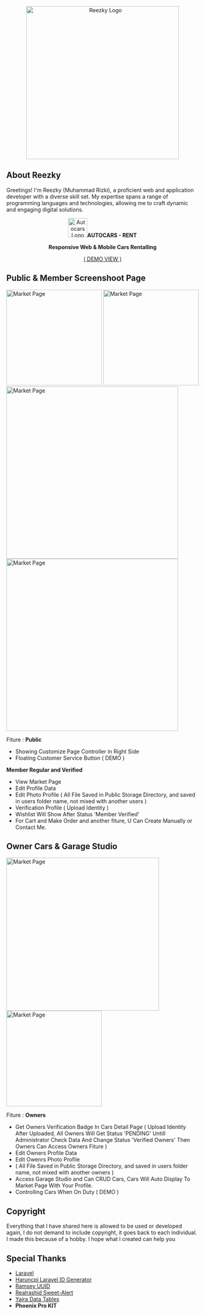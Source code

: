 
<p align="center"><a href="http://itsreezky.my.id" target="_blank"><img src="https://server.itsreezky.my.id/source/img/ReezkyLogoNoBGBlue.png" width="400" alt="Reezky Logo"></a></p>

## About Reezky

Greetings! I'm Reezky (Muhammad Rizki), a proficient web and application developer with a diverse skill set. My expertise spans a range of programming languages and technologies, allowing me to craft dynamic and engaging digital solutions.

<p align="center"><a href="http://itsreezky.my.id" target="_blank"><img src="http://resource.itsreezky.my.id/demo-web/autocars/ReezkyIconROrange.png" width="50" alt="Autocars Logo"></a><b>AUTOCARS - RENT</b></p>
<p align="center"><b>Responsive Web & Mobile Cars Rentalling</b></p>
<p align="center"><a href="https://demo.itsreezky.my.id/Autocars-RENT/">( DEMO VIEW )</a></p>

## Public & Member Screenshoot Page
<a href="http://itsreezky.my.id" target="_blank"><img src="http://resource.itsreezky.my.id/demo-web/autocars/Market01.png" width="250" alt="Market Page"></a>
<a href="http://itsreezky.my.id" target="_blank"><img src="http://resource.itsreezky.my.id/demo-web/autocars/Market01_dark.png" width="250" alt="Market Page"></a>
<a href="http://itsreezky.my.id" target="_blank"><img src="http://resource.itsreezky.my.id/demo-web/autocars/Cars-detail.png" width="450" alt="Market Page"></a>
<a href="http://itsreezky.my.id" target="_blank"><img src="http://resource.itsreezky.my.id/demo-web/autocars/grid.png" width="450" alt="Market Page"></a>

Fiture : 
<b> Public </b>
- Showing Customize Page Controller in Right Side
- Floating Customer Service Button ( DEMO )
  
<b> Member Regular and Verified </b> 
- View Market Page
- Edit Profile Data
- Edit Photo Profile
( All File Saved in Public Storage Directory, and saved in users folder name, not mixed with another users )
- Verification Profile
( Upload Identity )
- Wishlist Will Show After Status 'Member Verified'
- For Cart and Make Order and another fiture, U Can Create Manually or Contact Me.

## Owner Cars & Garage Studio
<a href="http://itsreezky.my.id" target="_blank"><img src="http://resource.itsreezky.my.id/demo-web/autocars/Profile_Owner.png" width="400" alt="Market Page"></a>
<a href="http://itsreezky.my.id" target="_blank"><img src="http://resource.itsreezky.my.id/demo-web/autocars/Garage_Owner.png" width="250" alt="Market Page"></a>

Fiture : 
<b> Owners </b> 
- Get Owners Verification Badge In Cars Detail Page
( Upload Identity After Uploaded, All Owners Will Get Status 'PENDING' Untill Administrator Check Data And Change Status 'Verified Owners' Then Owners Can Access Owners Fiture )
- Edit Owners Profile Data
- Edit Owenrs Photo Profile
- ( All File Saved in Public Storage Directory, and saved in users folder name, not mixed with another owners )
- Access Garage Studio and Can CRUD Cars, Cars Will Auto Display To Market Page With Your Profile.
- Controlling Cars When On Duty ( DEMO )

## Copyright
Everything that I have shared here is allowed to be used or developed again, I do not demand to include copyright, it goes back to each individual. I made this because of a hobby. I hope what I created can help you

## Special Thanks
- <a href="https://laravel.com/">Laravel</a>
- <a href="https://github.com/haruncpi/laravel-id-generator">Haruncpi Laravel ID Generator</a>
- <a href="https://github.com/ramsey/uuid">Ramsey UUID</a>
- <a href="https://github.com/realrashid/sweet-alert">Realrashid Sweet-Alert</a>
- <a href="https://yajrabox.com/docs/laravel-datatables/10.0">Yajra Data Tables</a>
- <b>Phoenix Pro KIT</b>
